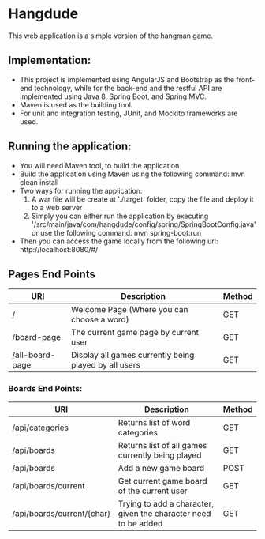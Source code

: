 # Hangdude
This web application is a simple version of the hangman game.

## Implementation:
- This project is implemented using AngularJS and Bootstrap as the front-end technology, while for the back-end and the restful API are implemented using Java 8, Spring Boot, and Spring MVC. 
- Maven is used as the building tool. 
- For unit and integration testing, JUnit, and Mockito frameworks are used. 

## Running the application:
- You will need Maven tool, to build the application
- Build the application using Maven using the following command: mvn clean install
- Two ways for running the application:
	1. A war file will be create at './target' folder, copy the file and deploy it to a web server
	2. Simply you can either run the application by executing '/src/main/java/com/hangdude/config/spring/SpringBootConfig.java' or use the following command: mvn spring-boot:run
- Then you can access the game locally from the following url: http://localhost:8080/#/

## Pages End Points 
|              URI                   |                               Description                               |   Method   |
|------------------------------------|-------------------------------------------------------------------------|------------|
| /                                  | Welcome Page (Where you can choose a word)                              |     GET    |
| /board-page                        | The current game page by current user                                   |     GET    |
| /all-board-page                    | Display all games currently being played by all users                   |     GET    |


### Boards End Points:
|              URI                   |                  Description                     					  |    Method   |
|------------------------------------|------------------------------------------------------------------------|-------------|
| /api/categories                    | Returns list of word categories                                        |     GET     |
| /api/boards                        | Returns list of all games currently being played                       |     GET     |
| /api/boards               		 | Add a new game board                   					  			  |     POST    |
| /api/boards/current                | Get current game board of the current user                             |     GET     |
| /api/boards/current/{char}         | Trying to add a character, given the character need to be added        |     GET     |